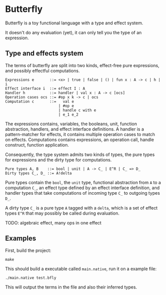 # Butterfly

Butterfly is a toy functional language with a type and effect system.

It doesn't do any evaluation (yet), it can only tell you the type of an expression.

## Type and effects system

The terms of butterfly are split into two kinds, effect-free pure expressions, and possibly effectful computations.

```
Expressions e       ::= <x> | true | false | () | fun x : A -> c | h | i
Effect interface i  ::= effect I : A
Handler h           ::= handler | val x : A -> c [ocs]
Operation cases ocs ::= #op x k -> c | ocs
Computation c       ::=   val e
                        | #op e
                        | handle c with e
                        | e_1 e_2
```

The expressions contains, variables, the booleans, unit, function abstraction, handlers, and effect interface definitions.
A handler is a pattern-matcher for effects, it contains multiple operation cases to match on effects.
Computations contains expressions, an operation call, handle construct, function application.

Consequently, the type system admits two kinds of types, the pure types for expressions and the dirty type for computations.

```
Pure types A, B    ::= bool | unit | A -> C_ | E^R | C_ => D_
Dirty types C_, D_ ::= A!delta
```

Pure types contain the `bool`, the `unit` type, functional abstraction from `A` to a computation `C_`, an effect type defined by an effect interface definition,
and handler types that take computations of incoming type `C_` to outgoing types `D_`.

A dirty type `C_` is a pure type `A` tagged with a `delta`, which is a set of effect types `E^R` that may possibly be called during evaluation.

TODO: algebraic effect, many ops in one effect

## Examples

First, build the project:

```
make
```

This should build a executable called `main.native`, run it on a example file:

```
./main.native test.bfly
```

This will output the terms in the file and also their inferred types.
